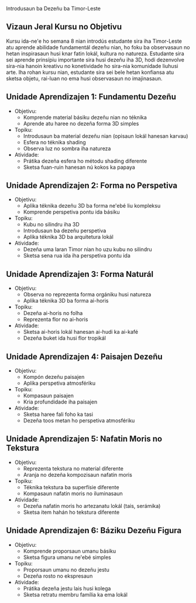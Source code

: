 Introdusaun ba Dezeñu ba Timor-Leste

## Vizaun Jeral Kursu no Objetivu

Kursu ida-ne'e ho semana 8 nian introdús estudante sira iha Timor-Leste atu aprende abilidade fundamentál dezeñu nian, ho foku ba observasaun no hetan inspirasaun husi knar fatin lokál, kultura no natureza. Estudante sira sei aprende prinsípiu importante sira husi dezeñu iha 3D, hodi dezenvolve sira-nia hanoin kreativu no konetividade ho sira-nia komunidade liuhusi arte. Iha rohan kursu nian, estudante sira sei bele hetan konfiansa atu sketsa objetu, rai-luan no ema husi observasaun no imajinasaun.

## Unidade Aprendizajen 1: Fundamentu Dezeñu
- Objetivu:  
  * Komprende material básiku dezeñu nian no téknika
  * Aprende atu haree no dezeña forma 3D simples
- Topiku:
  * Introdusaun ba material dezeñu nian (opisaun lokál hanesan karvau)
  * Esfera no téknika shading
  * Observa luz no sombra iha natureza
- Atividade:
  * Prátika dezeña esfera ho métodu shading diferente
  * Sketsa fuan-ruin hanesan nú kokos ka papaya

## Unidade Aprendizajen 2: Forma no Perspetiva  
- Objetivu:
  * Aplika téknika dezeñu 3D ba forma ne'ebé liu kompleksu
  * Komprende perspetiva pontu ida básiku
- Topiku:
  * Kubu no silindru iha 3D
  * Introdusaun ba dezeñu perspetiva
  * Aplika téknika 3D ba arquitetura lokál 
- Atividade:
  * Dezeña uma laran Timor nian ho uzu kubu no silindru
  * Sketsa sena rua ida iha perspetiva pontu ida

## Unidade Aprendizajen 3: Forma Naturál
- Objetivu:
  * Observa no reprezenta forma orgániku husi natureza
  * Aplika téknika 3D ba forma ai-horis
- Topiku:
  * Dezeña ai-horis no folha
  * Reprezenta flor no ai-horis
- Atividade:
  * Sketsa ai-horis lokál hanesan ai-hudi ka ai-kafé
  * Dezeña buket ida husi flor tropikál

## Unidade Aprendizajen 4: Paisajen Dezeñu
- Objetivu:
  * Kompón dezeñu paisajen
  * Aplika perspetiva atmosfériku
- Topiku:
  * Kompasaun paisajen
  * Kria profundidade iha paisajen
- Atividade:
  * Sketsa haree fali foho ka tasi
  * Dezeña toos metan ho perspetiva atmosfériku

## Unidade Aprendizajen 5: Nafatin Moris no Tekstura
- Objetivu:
  * Reprezenta tekstura no material diferente
  * Aranja no dezeña kompozisaun nafatin moris
- Topiku:
  * Téknika tekstura ba superfísie diferente
  * Kompasaun nafatin moris no iluminasaun
- Atividade:
  * Dezeña nafatin moris ho artezanatu lokál (tais, serámika)
  * Sketsa item hahán ho tekstura diferente

## Unidade Aprendizajen 6: Báziku Dezeñu Figura
- Objetivu:
  * Komprende proporsaun umanu básiku
  * Sketsa figura umanu ne'ebé simples
- Topiku:
  * Proporsaun umanu no dezeñu jestu
  * Dezeña rosto no ekspresaun
- Atividade:
  * Prátika dezeña jestu lais husi kolega
  * Sketsa retratu membru família ka ema lokál

##
